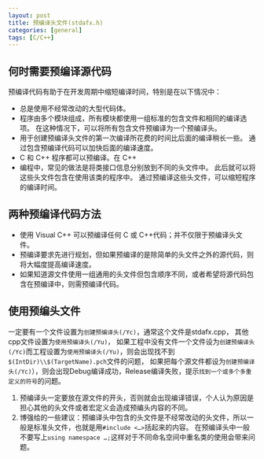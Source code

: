 ```yaml
---
layout: post
title: 预编译头文件(stdafx.h)
categories: [general]
tags: [C/C++]
---
```


## 何时需要预编译源代码 ##
预编译代码有助于在开发周期中缩短编译时间，特别是在以下情况中：

- 总是使用不经常改动的大型代码体。
- 程序由多个模块组成，所有模块都使用一组标准的包含文件和相同的编译选项。
    在这种情况下，可以将所有包含文件预编译为一个预编译头。
- 用于创建预编译头文件的第一次编译所花费的时间比后面的编译稍长一些。
    通过包含预编译代码可以加快后面的编译速度。
- C 和 C++ 程序都可以预编译。在 C++
- 编程中，常见的做法是将类接口信息分别放到不同的头文件中。
    此后就可以将这些头文件包含在使用该类的程序中。
    通过预编译这些头文件，可以缩短程序的编译时间。

## 两种预编译代码方法 ##

- 使用 Visual C++ 可以预编译任何 C 或 C++代码；并不仅限于预编译头文件。
- 预编译要求先进行规划，但如果预编译的是除简单的头文件之外的源代码，则将大幅度提高编译速度。
- 如果知道源文件使用一组通用的头文件但包含顺序不同，或者希望将源代码包含在预编译中，则需预编译代码。

## 使用预编头文件 ##
一定要有一个文件设置为`创建预编译头(/Yc)`，通常这个文件是stdafx.cpp，
其他cpp文件设置为`使用预编译头(/Yu)`，
如果工程中没有文件一个文件设为`创建预编译头(/Yc)`而工程设置为`使用预编译头(/Yu)`，则会出现找不到`$(IntDir)\\$(TargetName).pch`文件的问题，
如果把每个源文件都设为`创建预编译头(/Yc)`），则会出现Debug编译成功，Release编译失败，提示`找到一个或多个多重定义的符号`的问题。

1. 预编译头一定要放在源文件的开头，否则就会出现编译错误，个人认为原因是担心其他的头文件或者宏定义会造成预编头内容的不同。
1. 博强给的一些建议：预编译头中包含的头文件是不经常改动的头文件，所以一般是标准头文件，也就是用`#include <…>`括起来的内容。
    在预编译头中一般不要写上`using namespace …;`这样对于不同命名空间中重名类的使用会带来问题。

